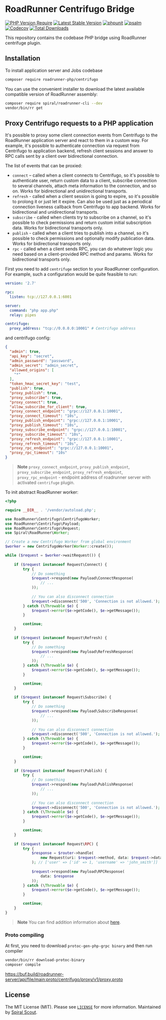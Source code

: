 # RoadRunner Centrifugo Bridge

[![PHP Version Require](https://poser.pugx.org/roadrunner-php/centrifugo/require/php)](https://packagist.org/packages/roadrunner-php/centrifugo)
[![Latest Stable Version](https://poser.pugx.org/roadrunner-php/centrifugo/v/stable)](https://packagist.org/packages/roadrunner-php/centrifugo)
[![phpunit](https://github.com/roadrunner-php/centrifugo/actions/workflows/phpunit.yml/badge.svg)](https://github.com/roadrunner-php/centrifugo/actions)
[![psalm](https://github.com/roadrunner-php/centrifugo/actions/workflows/psalm.yml/badge.svg)](https://github.com/roadrunner-php/centrifugo/actions)
[![Codecov](https://codecov.io/gh/roadrunner-php/centrifugo/branch/master/graph/badge.svg)](https://codecov.io/gh/roadrunner-php/centrifugo/)
[![Total Downloads](https://poser.pugx.org/roadrunner-php/centrifugo/downloads)](https://packagist.org/packages/roadrunner-php/centrifugo)

This repository contains the codebase PHP bridge using RoadRunner centrifuge plugin.

## Installation

To install application server and Jobs codebase

```bash
composer require roadrunner-php/centrifugo
```

You can use the convenient installer to download the latest available compatible version of RoadRunner assembly:

```bash
composer require spiral/roadrunner-cli --dev
vendor/bin/rr get
```

## Proxy Centrifugo requests to a PHP application

It's possible to proxy some client connection events from Centrifugo to the RoadRunner application server and react to
them in a custom way. For example, it's possible to authenticate connection via request from Centrifugo to application
backend, refresh client sessions and answer to RPC calls sent by a client over bidirectional connection.

The list of events that can be proxied:

* `connect` – called when a client connects to Centrifugo, so it's possible to authenticate user, return custom data to a
client, subscribe connection to several channels, attach meta information to the connection, and so on. Works for
bidirectional and unidirectional transports.
* `refresh` - called when a client session is going to expire, so it's possible to prolong it or just let it expire. Can
also be used just as a periodical connection liveness callback from Centrifugo to app backend. Works for bidirectional
and unidirectional transports.
* `subscribe` - called when clients try to subscribe on a channel, so it's possible to check permissions and return custom
initial subscription data. Works for bidirectional transports only.
* `publish` - called when a client tries to publish into a channel, so it's possible to check permissions and optionally
modify publication data. Works for bidirectional transports only.
* `rpc` - called when a client sends RPC, you can do whatever logic you need based on a client-provided RPC method and
params. Works for bidirectional transports only.

First you need to add `centrifuge` section to your RoadRunner configuration. For example, such a configuration
would be quite feasible to run:

```yaml
version: '2.7'

rpc:
  listen: tcp://127.0.0.1:6001

server:
  command: "php app.php"
  relay: pipes

centrifuge:
  proxy_address: "tcp://0.0.0.0:10001" # Centrifugo address
```

and centrifugo config:

```json
{
  "admin": true,
  "api_key": "secret",
  "admin_password": "password",
  "admin_secret": "admin_secret",
  "allowed_origins": [
    "*"
  ],
  "token_hmac_secret_key": "test",
  "publish": true,
  "proxy_publish": true,
  "proxy_subscribe": true,
  "proxy_connect": true,
  "allow_subscribe_for_client": true,
  "proxy_connect_endpoint": "grpc://127.0.0.1:10001",
  "proxy_connect_timeout": "10s",
  "proxy_publish_endpoint": "grpc://127.0.0.1:10001",
  "proxy_publish_timeout": "10s",
  "proxy_subscribe_endpoint": "grpc://127.0.0.1:10001",
  "proxy_subscribe_timeout": "10s",
  "proxy_refresh_endpoint": "grpc://127.0.0.1:10001",
  "proxy_refresh_timeout": "10s",
  "proxy_rpc_endpoint": "grpc://127.0.0.1:10001",
  "proxy_rpc_timeout": "10s"
}
```

> **Note**
> `proxy_connect_endpoint`, `proxy_publish_endpoint`, `proxy_subscribe_endpoint`, `proxy_refresh_endpoint`,
> `proxy_rpc_endpoint` - endpoint address of roadrunner server with activated `centrifuge` plugin.

To init abstract RoadRunner worker:

```php
<?php

require __DIR__ . '/vendor/autoload.php';

use RoadRunner\Centrifugo\CentrifugoWorker;
use RoadRunner\Centrifugo\Payload;
use RoadRunner\Centrifugo\Request;
use Spiral\RoadRunner\Worker;

// Create a new Centrifugo Worker from global environment
$worker = new CentrifugoWorker(Worker::create());

while ($request = $worker->waitRequest()) {
    
    if ($request instanceof Request\Connect) {
        try {
            // Do something
            $request->respond(new Payload\ConnectResponse(
                // ...
            ));
            
            // You can also disconnect connection
            $request->disconnect('500', 'Connection is not allowed.');
        } catch (\Throwable $e) {
            $request->error($e->getCode(), $e->getMessage());
        }

        continue;
    }
    
    if ($request instanceof Request\Refresh) {
        try {
            // Do something
            $request->respond(new Payload\RefreshResponse(
                // ...
            ));
        } catch (\Throwable $e) {
            $request->error($e->getCode(), $e->getMessage());
        }

        continue;
    }
    
    if ($request instanceof Request\Subscribe) {
        try {
            // Do something
            $request->respond(new Payload\SubscribeResponse(
                // ...
            ));
            
            // You can also disconnect connection
            $request->disconnect('500', 'Connection is not allowed.');
        } catch (\Throwable $e) {
            $request->error($e->getCode(), $e->getMessage());
        }

        continue;
    }
    
    if ($request instanceof Request\Publish) {
        try {
            // Do something
            $request->respond(new Payload\PublishResponse(
                // ...
            ));
            
            // You can also disconnect connection
            $request->disconnect('500', 'Connection is not allowed.');
        } catch (\Throwable $e) {
            $request->error($e->getCode(), $e->getMessage());
        }

        continue;
    }
    
    if ($request instanceof Request\RPC) {
        try {
            $response = $router->handle(
                new Request(uri: $request->method, data: $request->data)
            ); // ['user' => ['id' => 1, 'username' => 'john_smith']]
            
            $request->respond(new Payload\RPCResponse(
                data: $response
            ));
        } catch (\Throwable $e) {
            $request->error($e->getCode(), $e->getMessage());
        }

        continue;
    }
}
```

> **Note**
> You can find addition information about [here](https://centrifugal.dev/docs/server/proxy).

### Proto compiling

At first, you need to download `protoc-gen-php-grpc binary` and then run compiler

```bash
vendor/bin/rr download-protoc-binary
composer compile
```

https://buf.build/roadrunner-server/api/file/main:proto/centrifugo/proxy/v1/proxy.proto

## License

The MIT License (MIT). Please see [`LICENSE`](./LICENSE) for more information. Maintained
by [Spiral Scout](https://spiralscout.com).


